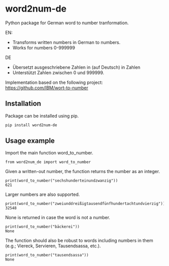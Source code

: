 # word2num-de

Python package for German word to number tranformation.

EN:
- Transforms written numbers in German to numbers.
- Works for numbers 0-999999

DE
- Übersetzt ausgeschriebene Zahlen in (auf Deutsch) in Zahlen
- Unterstützt Zahlen zwischen 0 und 999999.

Implementation based on the following project: https://github.com/IBM/wort-to-number

## Installation

Package can be installed using pip.

```bash
pip install word2num-de
```

## Usage example

Import the main function word_to_number.

```
from word2num_de import word_to_number
```

Given a written-out number, the function returns the number as an integer.

```
print(word_to_number("sechshunderteinundzwanzig"))
621
```

Larger numbers are also supported.

```
print(word_to_number("zweiunddreißigtausendfünfhundertachtundvierzig"))
32548
```

None is returned in case the word is not a number.

```
print(word_to_number("bäckerei"))
None
```

The function should also be robust to words including numbers in them (e.g.; Viereck, Servieren, Tausendsassa, etc.).

```
print(word_to_number("tausendsassa"))
None
```

